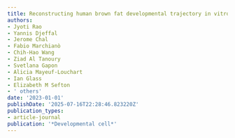 ```yaml
---
title: Reconstructing human brown fat developmental trajectory in vitro
authors:
- Jyoti Rao
- Yannis Djeffal
- Jerome Chal
- Fabio Marchianò
- Chih-Hao Wang
- Ziad Al Tanoury
- Svetlana Gapon
- Alicia Mayeuf-Louchart
- Ian Glass
- Elizabeth M Sefton
- ' others'
date: '2023-01-01'
publishDate: '2025-07-16T22:28:46.823220Z'
publication_types:
- article-journal
publication: '*Developmental cell*'
---
```

